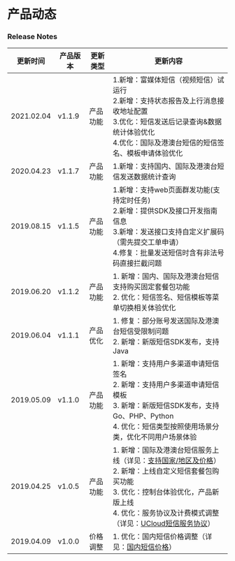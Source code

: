 # 产品动态



### Release Notes

| 更新时间   | 产品版本 | 更新类型 | 更新内容                                                     |
| ---------- | -------- | -------- | ------------------------------------------------------------ |
| 2021.02.04 | v1.1.9   | 产品功能 | 1.新增：富媒体短信（视频短信）试运行<br />2.新增：支持状态报告及上行消息接收地址配置<br />3.优化：短信发送后记录查询&数据统计体验优化<br />4.优化：国际及港澳台短信的短信签名、模板申请体验优化 |
| 2020.04.23 | v1.1.7   | 产品功能 | 1.新增：支持国内、国际及港澳台短信发送数据统计查询           |
| 2019.08.15 | v1.1.5   | 产品功能 | 1.新增：支持web页面群发功能(支持定时任务)<br>2.新增：提供SDK及接口开发指南信息<br>3.新增：发送接口支持自定义扩展码（需先提交工单申请）<br>4.修复：批量发送短信时含有非法号码直接拦截问题 |
| 2019.06.20 | v1.1.2   | 产品功能 | 1. 新增：国内、国际及港澳台短信支持购买固定套餐包功能<br>2. 优化：短信签名、短信模板等菜单切换相关体验优化 |
| 2019.06.04 | v1.1.1   | 产品优化 | 1. 修复：部分账号发送国际及港澳台短信受限制问题<br>2. 新增：新版短信SDK发布，支持Java |
| 2019.05.09 | v1.1.0   | 产品功能 | 1. 新增：支持用户多渠道申请短信签名<br>2. 新增：支持用户多渠道申请短信模板<br>3. 新增：新版短信SDK发布，支持Go、PHP、Python<br>4. 优化：短信类型按照使用场景分类，优化不同用户场景体验 |
| 2019.04.25 | v1.0.5   | 产品功能 | 1. 新增：国际及港澳台短信服务上线（详见：[支持国家/地区及价格](https://docs.ucloud.cn/usms/price/3005)）<br>2. 新增：上线自定义短信套餐包购买功能<br>3. 优化：控制台体验优化，产品新版上线<br>4. 优化：服务协议及计费模式调整（详见：[UCloud短信服务协议](https://docs.ucloud.cn/usms/introduction/service_level)） |
| 2019.04.09 | v1.0.0   | 价格调整 | 1. 优化：国内短信价格调整（详见：[国内短信价格](https://docs.ucloud.cn/usms/price/3003)） |

